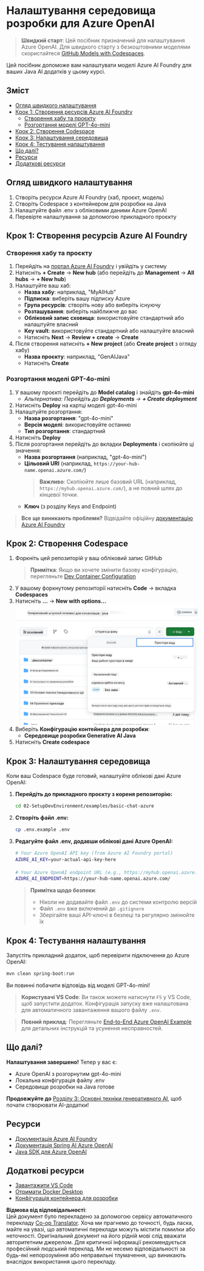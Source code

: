 <!--
CO_OP_TRANSLATOR_METADATA:
{
  "original_hash": "bfdb4b4eadbee3a59ef742439f58326a",
  "translation_date": "2025-07-27T13:31:56+00:00",
  "source_file": "02-SetupDevEnvironment/getting-started-azure-openai.md",
  "language_code": "uk"
}
-->
# Налаштування середовища розробки для Azure OpenAI

> **Швидкий старт**: Цей посібник призначений для налаштування Azure OpenAI. Для швидкого старту з безкоштовними моделями скористайтеся [GitHub Models with Codespaces](./README.md#quick-start-cloud).

Цей посібник допоможе вам налаштувати моделі Azure AI Foundry для ваших Java AI додатків у цьому курсі.

## Зміст

- [Огляд швидкого налаштування](../../../02-SetupDevEnvironment)
- [Крок 1: Створення ресурсів Azure AI Foundry](../../../02-SetupDevEnvironment)
  - [Створення хабу та проєкту](../../../02-SetupDevEnvironment)
  - [Розгортання моделі GPT-4o-mini](../../../02-SetupDevEnvironment)
- [Крок 2: Створення Codespace](../../../02-SetupDevEnvironment)
- [Крок 3: Налаштування середовища](../../../02-SetupDevEnvironment)
- [Крок 4: Тестування налаштування](../../../02-SetupDevEnvironment)
- [Що далі?](../../../02-SetupDevEnvironment)
- [Ресурси](../../../02-SetupDevEnvironment)
- [Додаткові ресурси](../../../02-SetupDevEnvironment)

## Огляд швидкого налаштування

1. Створіть ресурси Azure AI Foundry (хаб, проєкт, модель)
2. Створіть Codespace з контейнером для розробки на Java
3. Налаштуйте файл .env з обліковими даними Azure OpenAI
4. Перевірте налаштування за допомогою прикладного проєкту

## Крок 1: Створення ресурсів Azure AI Foundry

### Створення хабу та проєкту

1. Перейдіть на [портал Azure AI Foundry](https://ai.azure.com/) і увійдіть у систему
2. Натисніть **+ Create** → **New hub** (або перейдіть до **Management** → **All hubs** → **+ New hub**)
3. Налаштуйте ваш хаб:
   - **Назва хабу**: наприклад, "MyAIHub"
   - **Підписка**: виберіть вашу підписку Azure
   - **Група ресурсів**: створіть нову або виберіть існуючу
   - **Розташування**: виберіть найближче до вас
   - **Обліковий запис сховища**: використовуйте стандартний або налаштуйте власний
   - **Key vault**: використовуйте стандартний або налаштуйте власний
   - Натисніть **Next** → **Review + create** → **Create**
4. Після створення натисніть **+ New project** (або **Create project** з огляду хабу)
   - **Назва проєкту**: наприклад, "GenAIJava"
   - Натисніть **Create**

### Розгортання моделі GPT-4o-mini

1. У вашому проєкті перейдіть до **Model catalog** і знайдіть **gpt-4o-mini**
   - *Альтернатива: Перейдіть до **Deployments** → **+ Create deployment***
2. Натисніть **Deploy** на картці моделі gpt-4o-mini
3. Налаштуйте розгортання:
   - **Назва розгортання**: "gpt-4o-mini"
   - **Версія моделі**: використовуйте останню
   - **Тип розгортання**: стандартний
4. Натисніть **Deploy**
5. Після розгортання перейдіть до вкладки **Deployments** і скопіюйте ці значення:
   - **Назва розгортання** (наприклад, "gpt-4o-mini")
   - **Цільовий URI** (наприклад, `https://your-hub-name.openai.azure.com/`) 
      > **Важливо**: Скопіюйте лише базовий URL (наприклад, `https://myhub.openai.azure.com/`), а не повний шлях до кінцевої точки.
   - **Ключ** (з розділу Keys and Endpoint)

> **Все ще виникають проблеми?** Відвідайте офіційну [документацію Azure AI Foundry](https://learn.microsoft.com/azure/ai-foundry/how-to/create-projects?tabs=ai-foundry&pivots=hub-project)

## Крок 2: Створення Codespace

1. Форкніть цей репозиторій у ваш обліковий запис GitHub
   > **Примітка**: Якщо ви хочете змінити базову конфігурацію, перегляньте [Dev Container Configuration](../../../.devcontainer/devcontainer.json)
2. У вашому форкнутому репозиторії натисніть **Code** → вкладка **Codespaces**
3. Натисніть **...** → **New with options...**
![створення Codespace з опціями](../../../translated_images/codespaces.9945ded8ceb431a58e8bee7f212e8c62b55733b7e302fd58194fadc95472fa3c.uk.png)
4. Виберіть **Конфігурацію контейнера для розробки**: 
   - **Середовище розробки Generative AI Java**
5. Натисніть **Create codespace**

## Крок 3: Налаштування середовища

Коли ваш Codespace буде готовий, налаштуйте облікові дані Azure OpenAI:

1. **Перейдіть до прикладного проєкту з кореня репозиторію:**
   ```bash
   cd 02-SetupDevEnvironment/examples/basic-chat-azure
   ```

2. **Створіть файл .env:**
   ```bash
   cp .env.example .env
   ```

3. **Редагуйте файл .env, додавши облікові дані Azure OpenAI:**
   ```bash
   # Your Azure OpenAI API key (from Azure AI Foundry portal)
   AZURE_AI_KEY=your-actual-api-key-here
   
   # Your Azure OpenAI endpoint URL (e.g., https://myhub.openai.azure.com/)
   AZURE_AI_ENDPOINT=https://your-hub-name.openai.azure.com/
   ```

   > **Примітка щодо безпеки**: 
   > - Ніколи не додавайте файл `.env` до системи контролю версій
   > - Файл `.env` вже включений до `.gitignore`
   > - Зберігайте ваші API-ключі в безпеці та регулярно змінюйте їх

## Крок 4: Тестування налаштування

Запустіть прикладний додаток, щоб перевірити підключення до Azure OpenAI:

```bash
mvn clean spring-boot:run
```

Ви повинні побачити відповідь від моделі GPT-4o-mini!

> **Користувачі VS Code**: Ви також можете натиснути `F5` у VS Code, щоб запустити додаток. Конфігурація запуску вже налаштована для автоматичного завантаження вашого файлу `.env`.

> **Повний приклад**: Перегляньте [End-to-End Azure OpenAI Example](./examples/basic-chat-azure/README.md) для детальних інструкцій та усунення несправностей.

## Що далі?

**Налаштування завершено!** Тепер у вас є:
- Azure OpenAI з розгорнутим gpt-4o-mini
- Локальна конфігурація файлу .env
- Середовище розробки на Java готове

**Продовжуйте до** [Розділу 3: Основні техніки генеративного AI](../03-CoreGenerativeAITechniques/README.md), щоб почати створювати AI-додатки!

## Ресурси

- [Документація Azure AI Foundry](https://learn.microsoft.com/azure/ai-services/)
- [Документація Spring AI Azure OpenAI](https://docs.spring.io/spring-ai/reference/api/clients/azure-openai-chat.html)
- [Java SDK для Azure OpenAI](https://learn.microsoft.com/java/api/overview/azure/ai-openai-readme)

## Додаткові ресурси

- [Завантажити VS Code](https://code.visualstudio.com/Download)
- [Отримати Docker Desktop](https://www.docker.com/products/docker-desktop)
- [Конфігурація контейнера для розробки](../../../.devcontainer/devcontainer.json)

**Відмова від відповідальності**:  
Цей документ було перекладено за допомогою сервісу автоматичного перекладу [Co-op Translator](https://github.com/Azure/co-op-translator). Хоча ми прагнемо до точності, будь ласка, майте на увазі, що автоматичні переклади можуть містити помилки або неточності. Оригінальний документ на його рідній мові слід вважати авторитетним джерелом. Для критичної інформації рекомендується професійний людський переклад. Ми не несемо відповідальності за будь-які непорозуміння або неправильні тлумачення, що виникають внаслідок використання цього перекладу.